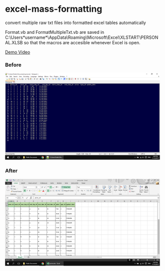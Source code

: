 # excel-mass-formatting
convert multiple raw txt files into formatted excel tables automatically

Format.vb and FormatMultipleTxt.vb are saved in C:\Users\*username*\AppData\Roaming\Microsoft\Excel\XLSTART\PERSONAL.XLSB so that the macros are accesible whenever Excel is open.

[Demo Video](https://www.youtube.com/watch?v=8OS0ixUJ1aI)

### Before
![alt text](https://github.com/chinchon/excel-mass-formatting/blob/master/before.png "Before Formatting")

### After
![alt text](https://github.com/chinchon/excel-mass-formatting/blob/master/after.png "After Formatting")

